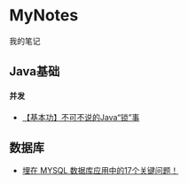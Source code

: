 # MyNotes
我的笔记

## Java基础

#### 并发
* [【基本功】不可不说的Java“锁”事](【基本功】不可不说的Java“锁”事)

## 数据库
* [埋在 MYSQL 数据库应用中的17个关键问题！](https://mp.weixin.qq.com/s?__biz=MzA3ODg3OTk4OA==&mid=2651090802&idx=2&sn=fceb2ab31cc12c94d091d4d39c229582&chksm=844cc2e9b33b4bffcf9fa3887764477c9fb8834c28014a66bcebe95a7829b9142bb4313f015d&scene=0#rd)

